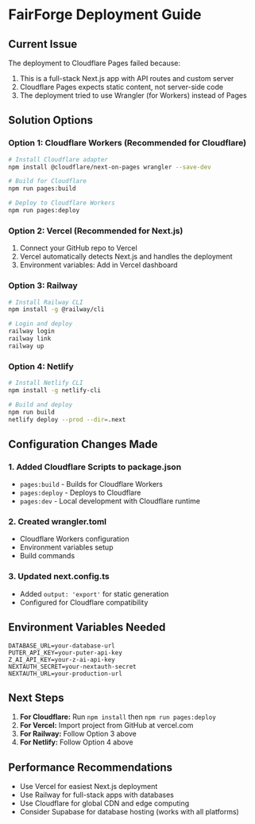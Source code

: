 # FairForge Deployment Guide

## Current Issue
The deployment to Cloudflare Pages failed because:
1. This is a full-stack Next.js app with API routes and custom server
2. Cloudflare Pages expects static content, not server-side code
3. The deployment tried to use Wrangler (for Workers) instead of Pages

## Solution Options

### Option 1: Cloudflare Workers (Recommended for Cloudflare)
```bash
# Install Cloudflare adapter
npm install @cloudflare/next-on-pages wrangler --save-dev

# Build for Cloudflare
npm run pages:build

# Deploy to Cloudflare Workers
npm run pages:deploy
```

### Option 2: Vercel (Recommended for Next.js)
1. Connect your GitHub repo to Vercel
2. Vercel automatically detects Next.js and handles the deployment
3. Environment variables: Add in Vercel dashboard

### Option 3: Railway
```bash
# Install Railway CLI
npm install -g @railway/cli

# Login and deploy
railway login
railway link
railway up
```

### Option 4: Netlify
```bash
# Install Netlify CLI
npm install -g netlify-cli

# Build and deploy
npm run build
netlify deploy --prod --dir=.next
```

## Configuration Changes Made

### 1. Added Cloudflare Scripts to package.json
- `pages:build` - Builds for Cloudflare Workers
- `pages:deploy` - Deploys to Cloudflare
- `pages:dev` - Local development with Cloudflare runtime

### 2. Created wrangler.toml
- Cloudflare Workers configuration
- Environment variables setup
- Build commands

### 3. Updated next.config.ts
- Added `output: 'export'` for static generation
- Configured for Cloudflare compatibility

## Environment Variables Needed
```env
DATABASE_URL=your-database-url
PUTER_API_KEY=your-puter-api-key
Z_AI_API_KEY=your-z-ai-api-key
NEXTAUTH_SECRET=your-nextauth-secret
NEXTAUTH_URL=your-production-url
```

## Next Steps
1. **For Cloudflare:** Run `npm install` then `npm run pages:deploy`
2. **For Vercel:** Import project from GitHub at vercel.com
3. **For Railway:** Follow Option 3 above
4. **For Netlify:** Follow Option 4 above

## Performance Recommendations
- Use Vercel for easiest Next.js deployment
- Use Railway for full-stack apps with databases
- Use Cloudflare for global CDN and edge computing
- Consider Supabase for database hosting (works with all platforms)